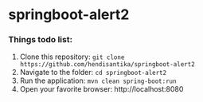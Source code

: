 # springboot-alert2

### Things todo list:

1. Clone this repository: `git clone https://github.com/hendisantika/springboot-alert2`
2. Navigate to the folder: `cd springboot-alert2`
3. Run the application: `mvn clean spring-boot:run`
4. Open your favorite browser: http://localhost:8080

